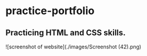 # practice-portfolio

## Practicing HTML and CSS skills. ##

![screenshot of website](./images/Screenshot (42).png)
